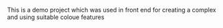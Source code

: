 This is a demo project which was used in front end for creating a complex and using suitable coloue features
